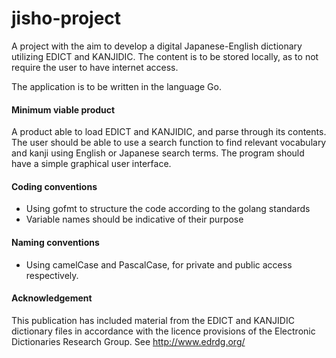 # jisho-project

A project with the aim to develop a digital Japanese-English dictionary utilizing EDICT and KANJIDIC. 
The content is to be stored locally, as to not require the user to have internet access.

The application is to be written in the language Go.

#### Minimum viable product
A product able to load EDICT and KANJIDIC, and parse through its contents. 
The user should be able to use a search function to find relevant vocabulary and kanji using English or Japanese search terms. 
The program should have a simple graphical user interface.

#### Coding conventions
- Using gofmt to structure the code according to the golang standards
- Variable names should be indicative of their purpose

#### Naming conventions
- Using camelCase and PascalCase, for private and public access respectively.

#### Acknowledgement
This publication has included material from the EDICT and KANJIDIC dictionary files in accordance with the licence provisions of the Electronic Dictionaries Research Group. 
See http://www.edrdg.org/